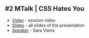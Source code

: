 ## #2 MTalk | CSS Hates You

- [Video](https://www.youtube.com/watch?v=gwW36kV9TV4) - session video
- [Slides](https://docs.google.com/presentation/d/1lwjwVFpC_hnxZE7aUiuetgzHoEG87cxrzQ4oItdCAo4/edit?usp=sharing) - all slides of the presentation
- [Speaker](https://github.com/SaraVieira) - Sara Vieira

